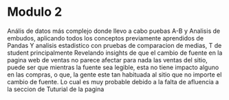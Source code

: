 # Modulo 2
 Anális de datos más complejo donde llevo a cabo puebas A-B  y Analisis de embudos, aplicando todos los conceptos previamente aprendidos de Pandas 
 Y analisis estadistico con pruebas de comparacion de medias, T de student  principalmente
 Revelando insights de que el cambio de fuente en la pagina web de ventas no parece afectar para nada las ventas del sitio, puede ser que mientras la fuente sea legible, esta no tiene impacto alguno en las compras,
 o que, la gente este tan habituada al sitio que no importe el cambio de fuente. Lo cual es muy probable debido a la falta de afluencia a la seccion de Tuturial de la pagina 
